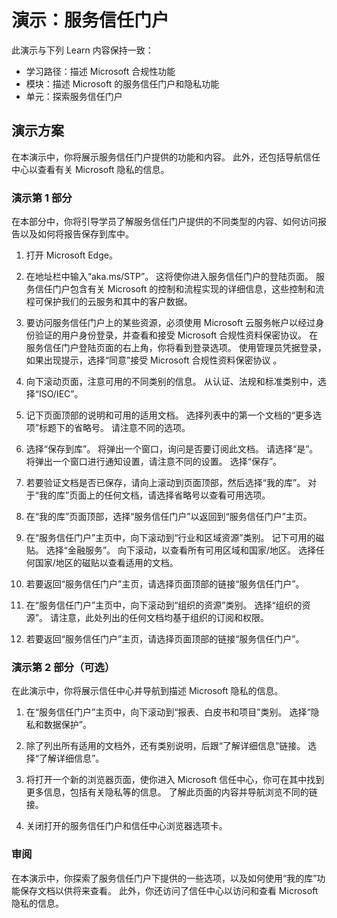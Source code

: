<!---
---
Demo: Title: '服务信任门户' Learning Path/Module/Unit: '学习路径：描述 Microsoft 合规功能；模块 1：描述 Microsoft 的服务信任门户和隐私功能；第 2 单元：探索服务信任门户'
---
--->

# 演示：服务信任门户

此演示与下列 Learn 内容保持一致：

- 学习路径：描述 Microsoft 合规性功能
- 模块：描述 Microsoft 的服务信任门户和隐私功能
- 单元：探索服务信任门户

## 演示方案

在本演示中，你将展示服务信任门户提供的功能和内容。 此外，还包括导航信任中心以查看有关 Microsoft 隐私的信息。

### 演示第 1 部分

在本部分中，你将引导学员了解服务信任门户提供的不同类型的内容、如何访问报告以及如何将报告保存到库中。

1. 打开 Microsoft Edge。

1. 在地址栏中输入“aka.ms/STP”。 这将使你进入服务信任门户的登陆页面。 服务信任门户包含有关 Microsoft 的控制和流程实现的详细信息，这些控制和流程可保护我们的云服务和其中的客户数据。

1. 要访问服务信任门户上的某些资源，必须使用 Microsoft 云服务帐户以经过身份验证的用户身份登录，并查看和接受 Microsoft 合规性资料保密协议。 在服务信任门户登陆页面的右上角，你将看到登录选项。  使用管理员凭据登录，如果出现提示，选择“同意”接受 Microsoft 合规性资料保密协议 。

1. 向下滚动页面，注意可用的不同类别的信息。 从认证、法规和标准类别中，选择“ISO/IEC”。

1. 记下页面顶部的说明和可用的适用文档。  选择列表中的第一个文档的“更多选项”标题下的省略号。  请注意不同的选项。

1. 选择“保存到库”。  将弹出一个窗口，询问是否要订阅此文档。  请选择“是”。 将弹出一个窗口进行通知设置，请注意不同的设置。 选择“保存”。

1. 若要验证文档是否已保存，请向上滚动到页面顶部，然后选择“我的库”。  对于“我的库”页面上的任何文档，请选择省略号以查看可用选项。

1. 在“我的库”页面顶部，选择“服务信任门户”以返回到“服务信任门户”主页。

1. 在“服务信任门户”主页中，向下滚动到“行业和区域资源”类别。  记下可用的磁贴。  选择“金融服务”。  向下滚动，以查看所有可用区域和国家/地区。  选择任何国家/地区的磁贴以查看适用的文档。

1. 若要返回“服务信任门户”主页，请选择页面顶部的链接“服务信任门户”。

1. 在“服务信任门户”主页中，向下滚动到“组织的资源”类别。 选择“组织的资源”。  请注意，此处列出的任何文档均基于组织的订阅和权限。

1. 若要返回“服务信任门户”主页，请选择页面顶部的链接“服务信任门户”。

### 演示第 2 部分（可选）

在此演示中，你将展示信任中心并导航到描述 Microsoft 隐私的信息。

1. 在“服务信任门户”主页中，向下滚动到“报表、白皮书和项目”类别。 选择“隐私和数据保护”。  

1. 除了列出所有适用的文档外，还有类别说明，后跟“了解详细信息”链接。  选择“了解详细信息”。

1. 将打开一个新的浏览器页面，使你进入 Microsoft 信任中心，你可在其中找到更多信息，包括有关隐私等的信息。 了解此页面的内容并导航浏览不同的链接。

1. 关闭打开的服务信任门户和信任中心浏览器选项卡。

### 审阅

在本演示中，你探索了服务信任门户下提供的一些选项，以及如何使用“我的库”功能保存文档以供将来查看。  此外，你还访问了信任中心以访问和查看 Microsoft 隐私的信息。
